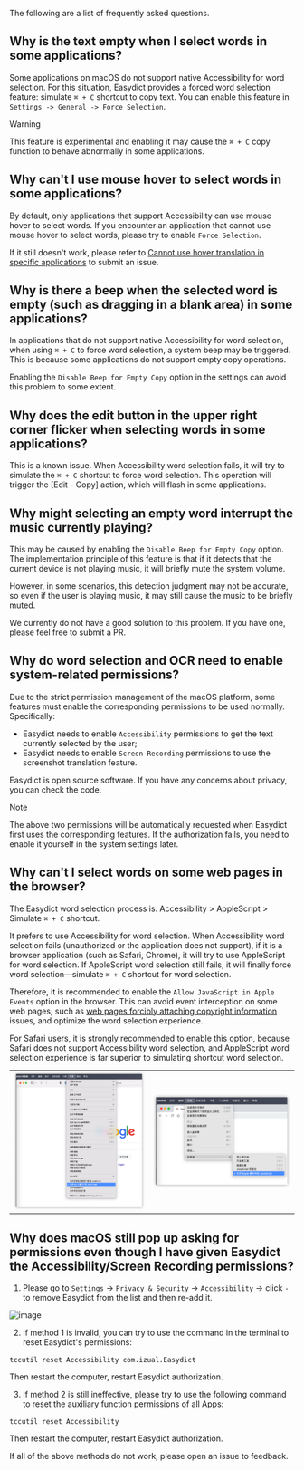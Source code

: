 The following are a list of frequently asked questions.

## Why is the text empty when I select words in some applications?

Some applications on macOS do not support native Accessibility for word selection. For this situation, Easydict provides a forced word selection feature: simulate `⌘ + C` shortcut to copy text. You can enable this feature in `Settings -> General -> Force Selection`.

> [!WARNING]
> This feature is experimental and enabling it may cause the `⌘ + C` copy function to behave abnormally in some applications.

## Why can't I use mouse hover to select words in some applications?

By default, only applications that support Accessibility can use mouse hover to select words. If you encounter an application that cannot use mouse hover to select words, please try to enable `Force Selection`.

If it still doesn't work, please refer to [Cannot use hover translation in specific applications](https://github.com/tisfeng/Easydict/issues/84) to submit an issue.

## Why is there a beep when the selected word is empty (such as dragging in a blank area) in some applications?

In applications that do not support native Accessibility for word selection, when using `⌘ + C` to force word selection, a system beep may be triggered. This is because some applications do not support empty copy operations.

Enabling the `Disable Beep for Empty Copy` option in the settings can avoid this problem to some extent.

## Why does the edit button in the upper right corner flicker when selecting words in some applications?

This is a known issue. When Accessibility word selection fails, it will try to simulate the `⌘ + C` shortcut to force word selection. This operation will trigger the [Edit - Copy] action, which will flash in some applications.

## Why might selecting an empty word interrupt the music currently playing?

This may be caused by enabling the `Disable Beep for Empty Copy` option. The implementation principle of this feature is that if it detects that the current device is not playing music, it will briefly mute the system volume.

However, in some scenarios, this detection judgment may not be accurate, so even if the user is playing music, it may still cause the music to be briefly muted.

We currently do not have a good solution to this problem. If you have one, please feel free to submit a PR.

## Why do word selection and OCR need to enable system-related permissions?

Due to the strict permission management of the macOS platform, some features must enable the corresponding permissions to be used normally. Specifically:

- Easydict needs to enable `Accessibility` permissions to get the text currently selected by the user;
- Easydict needs to enable `Screen Recording` permissions to use the screenshot translation feature.

Easydict is open source software. If you have any concerns about privacy, you can check the code.

>[!NOTE]
> The above two permissions will be automatically requested when Easydict first uses the corresponding features. If the authorization fails, you need to enable it yourself in the system settings later.

## Why can't I select words on some web pages in the browser?

The Easydict word selection process is: Accessibility > AppleScript > Simulate `⌘ + C` shortcut.

It prefers to use Accessibility for word selection. When Accessibility word selection fails (unauthorized or the application does not support), if it is a browser application (such as Safari, Chrome), it will try to use AppleScript for word selection. If AppleScript word selection still fails, it will finally force word selection—simulate `⌘ + C` shortcut for word selection.

Therefore, it is recommended to enable the `Allow JavaScript in Apple Events` option in the browser. This can avoid event interception on some web pages, such as [web pages forcibly attaching copyright information](https://github.com/tisfeng/Easydict/issues/85) issues, and optimize the word selection experience.

For Safari users, it is strongly recommended to enable this option, because Safari does not support Accessibility word selection, and AppleScript word selection experience is far superior to simulating shortcut word selection.

<table>
    <td> <img src="https://raw.githubusercontent.com/tisfeng/ImageBed/main/uPic/image-20230708115811617-1688788691.png">
    <td> <img src="https://raw.githubusercontent.com/tisfeng/ImageBed/main/uPic/image-20230708115827839-1688788707.png">
</table>

## Why does macOS still pop up asking for permissions even though I have given Easydict the Accessibility/Screen Recording permissions?

1. Please go to `Settings` -> `Privacy & Security` -> `Accessibility` -> click `-` to remove Easydict from the list and then re-add it.

<img width="751" alt="image" src="https://github.com/tisfeng/Easydict/assets/25194972/cd3961a9-8baf-42de-97fc-6acc3cb30b03">

2. If method 1 is invalid, you can try to use the command in the terminal to reset Easydict's permissions:

```shell
tccutil reset Accessibility com.izual.Easydict
```

Then restart the computer, restart Easydict authorization.

3. If method 2 is still ineffective, please try to use the following command to reset the auxiliary function permissions of all Apps:

```shell
tccutil reset Accessibility
```

Then restart the computer, restart Easydict authorization.

If all of the above methods do not work, please open an issue to feedback.
